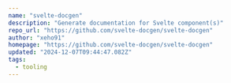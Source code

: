 ```yaml
---
name: "svelte-docgen"
description: "Generate documentation for Svelte component(s)"
repo_url: "https://github.com/svelte-docgen/svelte-docgen"
author: "xeho91"
homepage: "https://github.com/svelte-docgen/svelte-docgen"
updated: "2024-12-07T09:44:47.082Z"
tags: 
  - tooling
---
```

